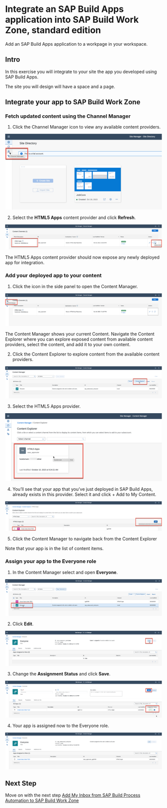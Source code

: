 
# Integrate an SAP Build Apps application into SAP Build Work Zone, standard edition
<!-- description --> Add an SAP Build Apps application to a workpage in your workspace.


## Intro
In this exercise you will integrate to your site the app you developed using SAP Build Apps.

The site you will design will have a space and a page.


## Integrate your app to SAP Build Work Zone

### Fetch updated content using the Channel Manager

1. Click the Channel Manager icon to view any available content providers.

![Work Zone](1.png)

2. Select the **HTML5 Apps** content provider and click **Refresh**.

![Work Zone](2.png)

The HTML5 Apps content provider should now expose any newly deployed app for integration.

### Add your deployed app to your content
1. Click the icon in the side panel to open the Content Manager.

![Work Zone](3.png)

The Content Manager shows your current Content. Navigate the Content Explorer where you can explore exposed content from available content providers, select the content, and add it to your own content.

2.  Click the Content Explorer to explore content from the available content providers.

![Work Zone](4.png)

3.  Select the HTML5 Apps provider.

![Work Zone](5.png)

4.  You’ll see that your app that you’ve just deployed in SAP Build Apps, already exists in this provider. Select it and click + Add to My Content.

![Work Zone](6.png)

5. Click the Content Manager to navigate back from the Content Explorer


Note that your app is in the list of content items.



### Assign your app to the Everyone role

1. In the Content Manager select and open **Everyone**.

![Work Zone](7.png)

2. Click **Edit**.

![Work Zone](8.png)

3. Change the **Assignment Status** and click **Save**.

![Work Zone](9.png)


4. Your app is assigned now to the Everyone role.

![Work Zone](10.png)

## Next Step
Move on with the next step [Add My Inbox from SAP Build Process Automation to SAP Build Work Zone](/exercises/3_Build_Work_Zone/3_spa-configure-workzone/spa-configure-workzone.md)